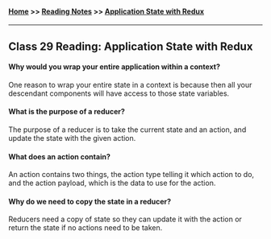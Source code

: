 #### [Home](https://joelmwatson.github.io) >> [Reading Notes](https://joelmwatson.github.io/reading-notes) >> [Application State with Redux](https://JoelMWatson.github.io/reading-notes/class-29-reading)

---

## Class 29 Reading: Application State with Redux

#### Why would you wrap your entire application within a context?

One reason to wrap your entire state in a context is because then all your
descendant components will have access to those state variables.

#### What is the purpose of a reducer?

The purpose of a reducer is to take the current state and an action, and update
the state with the given action.

#### What does an action contain?

An action contains two things, the action type telling it which action to do, and
the action payload, which is the data to use for the action.

#### Why do we need to copy the state in a reducer?

Reducers need a copy of state so they can update it with the action or return the
state if no actions need to be taken.
